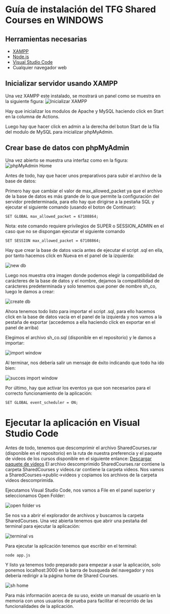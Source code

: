 # Guía de instalación del TFG Shared Courses en WINDOWS
## Herramientas necesarias
- [XAMPP](https://www.apachefriends.org/es/index.html)
- [Node.js](https://nodejs.org/es)
- [Visual Studio Code](https://code.visualstudio.com/)
- Cualquier navegador web

## Inicializar servidor usando XAMPP
Una vez XAMPP este instalado, se mostrará un panel como se muestra en la siguiente figura:
![Inicializar XAMPP](images/xampp_start.PNG)

Hay que inicializar los modulos de Apache y MySQL haciendo click en Start en la columna de Actions.

Luego hay que hacer click en admin a la derecha del boton Start de la fila del modulo de MySQL para inicializar phpMyAdmin.

## Crear base de datos con phpMyAdmin
Una vez abierto se muestra una interfaz como en la figura:
![phpMyAdmin Home](images/phpmyadmin_home.png)

Antes de todo, hay que hacer unos preparativos para subir el archivo de la base de datos:

Primero hay que cambiar el valor de max_allowed_packet ya que el archivo de la base de datos es más grande de lo que permite la configuración del servidor predeterminada, para ello hay que dirigirse a la pestaña SQL y ejecutar el siguiente comando (usando el boton de Continuar):

`SET GLOBAL max_allowed_packet = 67108864;`

Nota: este comando requiere privilegios de SUPER o SESSION_ADMIN en el caso que no se dispongan ejecutar el siguiente comando

`SET SESSION max_allowed_packet = 67108864;`

Hay que crear la base de datos vacía antes de ejecutar el script .sql en ella, por tanto hacemos click en Nueva en el panel de la izquierda:

![new db](images/new_schema.png)

Luego nos muestra otra imagen donde podemos elegir la compatibilidad de carácteres de la base de datos y el nombre, dejamos la compatibilidad de carácteres predeterminada y solo tenemos que poner de nombre sh_co, luego le damos a crear:

![create db](images/create_schema.png)

Ahora tenemos todo listo para importar el script .sql, para ello hacemos click en la base de datos vacía en el panel de la izquierda y nos vamos a la pestaña de exportar (accedemos a ella haciendo click en exportar en el panel de arriba)

Elegimos el archivo sh_co.sql (disponible en el repositorio) y le damos a importar:

![import window](images/import.png)

Al terminar, nos debería salir un mensaje de éxito indicando que todo ha ido bien:

![succes import window](images/success_import.png)

Por último, hay que activar los eventos ya que son necesarios para el correcto funcionamiento de la aplicación:

`SET GLOBAL event_scheduler = ON;`

# Ejecutar la aplicación en Visual Studio Code
Antes de todo, tenemos que descomprimir el archivo SharedCourses.rar (disponible en el repositorio) en la ruta de nuestra preferencia y el paquete de videos de los cursos disponible en el siguiente enlance:
[Descargar paquete de videos](https://drive.google.com/drive/folders/1SC_jgFkBqCy-ftMCoPK9tOlY6TVPv7xB?usp=sharing)
El archivo descomprimido SharedCourses.rar contiene la carpeta SharedCourses y videos.rar contiene la carpeta videos.
Nos vamos a SharedCourses->public->videos y copiamos los archivos de la carpeta videos descomprimida.

Ejecutamos Visual Studio Code, nos vamos a File en el panel superior y seleccionamos Open Folder:

![open folder vs](images/visual_open.png)

Se nos va a abrir el explorador de archivos y buscamos la carpeta SharedCourses. Una vez abierta tenemos que abrir una pestaña del terminal para ejecutar la aplicación:

![terminal vs](images/terminal.png)

Para ejecutar la aplicación tenemos que escribir en el terminal:

`node app.js`

Y listo ya tenemos todo preparado para empezar a usar la aplicación, solo ponemos localhost:3000 en la barra de busqueda del navegador y nos debería redirigir a la página home de Shared Courses.

![sh home](images/sh_home.PNG)

Para más información acerca de su uso, existe un manual de usuario en la memoria con unos usuarios de prueba para facilitar el recorrido de las funcionalidades de la aplicación.
